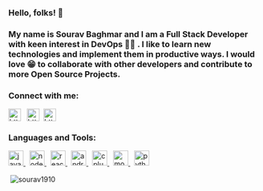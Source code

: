 <h3>Hello, folks! 👋<h3>

<p align="left">
My name is Sourav Baghmar and I am a Full Stack Developer with keen interest in DevOps 👨‍💻 . I like to learn new technologies and implement them in productive ways. I would love 😁 to collaborate with other developers and contribute to more Open Source Projects.
</p>

  
<p align="left"> 
<h3 align="left">Connect with me:</h3>  

<a href="https://www.linkedin.com/in/sourav-baghmar-988a01184/" target="_blank"><img align="center" src="https://www.flaticon.com/svg/static/icons/svg/174/174857.svg" alt="https://www.linkedin.com/in/sourav-baghmar-988a01184/" height="25" width="25" /></a> &nbsp;
<a href="https://auth.geeksforgeeks.org/user/souravbaghmar/profile" target="_blank"><img align="center" src="https://cdn.jsdelivr.net/npm/simple-icons@3.0.1/icons/geeksforgeeks.svg" alt="https://auth.geeksforgeeks.org/user/souravbaghmar/profile" height="25" width="25" /></a>&nbsp;
<a href="https://leetcode.com/user9350y/" target="_blank"><img align="center" src="https://assets.leetcode.com/static_assets/public/webpack_bundles/images/logo.c36eaf5e6.svg" alt="https://leetcode.com/user9350y/" height="25" width="25" /></a>
</p>


<h3 align="left">Languages and Tools:</h3>
<p align="left"> 
<a href="https://developer.mozilla.org/en-US/docs/Web/JavaScript" target="_blank"> <img src="https://cdn.jsdelivr.net/npm/programming-languages-logos@0.0.3/src/javascript/javascript.svg" alt="javascript" width="30" height="30"/> </a> &nbsp;
<a href="https://nodejs.org" target="_blank"> <img src="https://img2.pngio.com/nodejs-javascript-web-application-expressjs-computer-software-node-png-820_820.jpg" alt="nodejs" width="30" height="30"/> </a> &nbsp;
<a href="https://reactjs.org/" target="_blank"> <img src="https://devicons.github.io/devicon/devicon.git/icons/react/react-original-wordmark.svg" alt="react" width="30" height="30"/> </a> &nbsp;
<a href="https://developer.android.com" target="_blank"> 
<img src="https://devicons.github.io/devicon/devicon.git/icons/android/android-original-wordmark.svg" alt="android" width="30" height="30"/> 
</a> &nbsp;
<a href="https://www.w3schools.com/cpp/" target="_blank"> <img src="https://cdn.jsdelivr.net/npm/programming-languages-logos@0.0.3/src/cpp/cpp.svg" alt="cplusplus" width="30" height="30"/> </a> &nbsp;
<a href="https://www.mongodb.com/" target="_blank"> <img src="https://devicons.github.io/devicon/devicon.git/icons/mongodb/mongodb-original-wordmark.svg" alt="mongodb" width="30" height="30"/> </a> &nbsp;
<a href="https://www.python.org" target="_blank"> <img src="https://cdn.jsdelivr.net/npm/programming-languages-logos@0.0.3/src/python/python.svg" alt="python" width="30" height="30"/> </a>
 </p>
 
<p>&nbsp;<img align="center" src="https://github-readme-stats.vercel.app/api?username=sourav1910&show_icons=true&theme=dark" alt="sourav1910" /></p>

